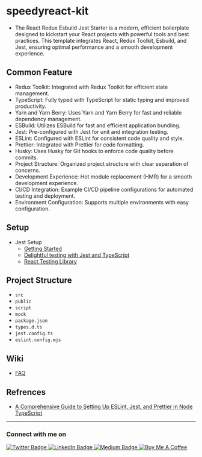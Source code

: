 # speedyreact-kit

- The React Redux Esbuild Jest Starter is a modern, efficient boilerplate designed to kickstart your React projects with powerful tools and best practices. This template integrates React, Redux Toolkit, Esbuild, and Jest, ensuring optimal performance and a smooth development experience.


## Common Feature

- Redux Toolkit: Integrated with Redux Toolkit for efficient state management.
- TypeScript: Fully typed with TypeScript for static typing and improved productivity.
- Yarn and Yarn Berry: Uses Yarn and Yarn Berry for fast and reliable dependency management.
- ESBuild: Utilizes ESBuild for fast and efficient application bundling.
- Jest: Pre-configured with Jest for unit and integration testing.
- ESLint: Configured with ESLint for consistent code quality and style.
- Prettier: Integrated with Prettier for code formatting.
- Husky: Uses Husky for Git hooks to enforce code quality before commits.
- Project Structure: Organized project structure with clear separation of concerns.
- Development Experience: Hot module replacement (HMR) for a smooth development experience.
- CI/CD Integration: Example CI/CD pipeline configurations for automated testing and deployment.
- Environment Configuration: Supports multiple environments with easy configuration.

## Setup

- Jest Setup
  - [Getting Started](https://jestjs.io/docs/getting-started)
  - [Delightful testing with Jest and TypeScript](https://kulshekhar.github.io/ts-jest/)
  - [React Testing Library](https://testing-library.com/docs/react-testing-library/intro/)

## Project Structure

- `src`
- `public`
- `script`
- `mock`
- `package.json`
- `types.d.ts`
- `jest.config.ts`
- `eslint.config.mjs`

## Wiki

- [FAQ](wiki/faq.md)
  
## Refrences

 - [A Comprehensive Guide to Setting Up ESLint, Jest, and Prettier in Node TypeScript](https://blog.santoshshinde.com/a-comprehensive-guide-to-setting-up-eslint-jest-and-prettier-in-node-typescript-b04d8e5673fd)
 
<hr/>

### Connect with me on
<div id="badges">
  <a href="https://twitter.com/shindesan2012">
    <img src="https://img.shields.io/badge/shindesan2012-black?style=for-the-badge&logo=twitter&logoColor=white" alt="Twitter Badge"/>
  </a>
  <a href="https://www.linkedin.com/in/shindesantosh/">
    <img src="https://img.shields.io/badge/shindesantosh-blue?style=for-the-badge&logo=linkedin&logoColor=white" alt="LinkedIn Badge"/>
  </a>
   <a href="https://blog.santoshshinde.com/">
    <img src="https://img.shields.io/badge/Blog-black?style=for-the-badge&logo=medium&logoColor=white" alt="Medium Badge"/>
  </a>
  <a href="https://www.buymeacoffee.com/santoshshin" target="_blank">
   <img src="https://img.shields.io/badge/buymeacoffee-black?style=for-the-badge&logo=buymeacoffee&logoColor=white" alt="Buy Me A Coffee"/>
  </a>
</div>

